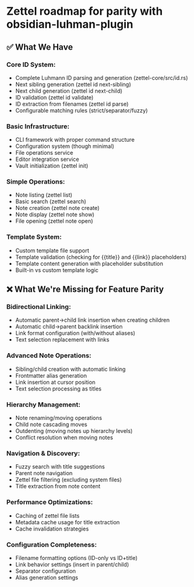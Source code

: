 # Zettel roadmap for parity with obsidian-luhman-plugin
## ✅ What We Have
### Core ID System:

- Complete Luhmann ID parsing and generation (zettel-core/src/id.rs)
- Next sibling generation (zettel id next-sibling)
- Next child generation (zettel id next-child)
- ID validation (zettel id validate)
- ID extraction from filenames (zettel id parse)
- Configurable matching rules (strict/separator/fuzzy)

### Basic Infrastructure:

- CLI framework with proper command structure
- Configuration system (though minimal)
- File operations service
- Editor integration service
- Vault initialization (zettel init)

### Simple Operations:

- Note listing (zettel list)
- Basic search (zettel search)
- Note creation (zettel note create)
- Note display (zettel note show)
- File opening (zettel note open)

### Template System:

- Custom template file support
- Template validation (checking for {{title}} and {{link}} placeholders)
- Template content generation with placeholder substitution
- Built-in vs custom template logic

## ❌ What We're Missing for Feature Parity

### Bidirectional Linking:

- Automatic parent→child link insertion when creating children
- Automatic child→parent backlink insertion
- Link format configuration (with/without aliases)
- Text selection replacement with links

### Advanced Note Operations:

- Sibling/child creation with automatic linking
- Frontmatter alias generation
- Link insertion at cursor position
- Text selection processing as titles

### Hierarchy Management:

- Note renaming/moving operations
- Child note cascading moves
- Outdenting (moving notes up hierarchy levels)
- Conflict resolution when moving notes

### Navigation & Discovery:

- Fuzzy search with title suggestions
- Parent note navigation
- Zettel file filtering (excluding system files)
- Title extraction from note content

### Performance Optimizations:

- Caching of zettel file lists
- Metadata cache usage for title extraction
- Cache invalidation strategies

### Configuration Completeness:

- Filename formatting options (ID-only vs ID+title)
- Link behavior settings (insert in parent/child)
- Separator configuration
- Alias generation settings
